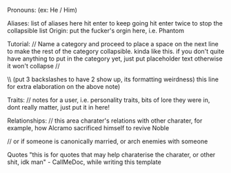 Pronouns: (ex: He / Him)

Aliases:
 list of aliases here
 hit enter to keep going
 hit enter twice to stop the collapsible list
Origin: put the fucker's orgin here, i.e. Phantom

Tutorial:
 // Name a category and proceed to place a space on the next line to make the rest of the category collapsible.
  kinda like this. if you don't quite have anything to put in the category yet, just put placeholder  text otherwise it won't collapse
 //
 
 
 \\\ (put 3 backslashes to have 2 show up, its formatting weirdness) this line for extra elaboration on the above note)

Traits:
 // notes for a user, i.e. personality traits, bits of lore they were in, dont really matter, just put it in here!
 
Relationships:
 // this area charater's relations with other charater, for example, how Alcramo sacrificed himself to revive Noble
 
 // or if someone is canonically married, or arch enemies with someone

Quotes
 "this is for quotes that may help charaterise the charater, or other shit, idk man" - CallMeDoc, while writing this template